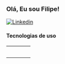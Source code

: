 ### Olá, Eu sou Filipe!

[![Linkedin](https://img.shields.io/badge/LinkedIn-0077B5?style=for-the-badge&logo=linkedin&logoColor=white)](https://www.linkedin.com/in/filipesantanadev/)

<!-- ![Filipe GitHub stats](https://github-readme-stats.vercel.app/api?username=FilipeSkmc&hide=contribs,prs) -->

#### Tecnologias de uso

<table>
  <tbody>
    <tr>
      <td align="center">
        <img alt="" src="https://img.shields.io/badge/HTML5-E34F26?style=for-the-badge&logo=html5&logoColor=white">
      </td>
      <td align="center">
        <img alt="" src="https://img.shields.io/badge/CSS3-1572B6?style=for-the-badge&logo=css3&logoColor=white">
      </td>
      <td align="center">
        <img alt="" src="https://img.shields.io/badge/JavaScript-F7DF1E?style=for-the-badge&logo=javascript&logoColor=black">
      </td>
      <td align="center">
        <img alt="" src="https://img.shields.io/badge/TypeScript-007ACC?style=for-the-badge&logo=typescript&logoColor=white">
      </td align="center">
    </tr>
    <tr>
      <td align="center">
        <img alt="" src="https://img.shields.io/badge/React-20232A?style=for-the-badge&logo=react&logoColor=61DAFB">
      </td>
      <td align="center">
        <img alt="" src="https://img.shields.io/badge/Redux-593D88?style=for-the-badge&logo=redux&logoColor=white">
      </td>
      <td align="center">
        <img alt="" src="https://img.shields.io/badge/React_Router-CA4245?style=for-the-badge&logo=react-router&logoColor=white">
      </td>
      <td align="center">
        <img alt="" src="https://img.shields.io/badge/Node.js-43853D?style=for-the-badge&logo=node.js&logoColor=white">
      </td>
    </tr>
    <tr>
      <td align="center">
        <img alt="" src="https://img.shields.io/badge/Express.js-404D59?style=for-the-badge">
      </td>
      <td align="center">
        <img alt="" src="https://img.shields.io/badge/Bootstrap-563D7C?style=for-the-badge&logo=bootstrap&logoColor=white">
      </td>
      <td align="center">
        <img alt="" src="https://img.shields.io/badge/styled--components-DB7093?style=for-the-badge&logo=styled-components&logoColor=white">
      </td>
      <td align="center">
        <img alt="" src="https://img.shields.io/badge/PHP-777BB4?style=for-the-badge&logo=php&logoColor=white">
      </td>
    </tr>
    <tr>
      <td align="center">
        <img alt="" src="https://img.shields.io/badge/Laravel-FF2D20?style=for-the-badge&logo=laravel&logoColor=white">
      </td>
      <td align="center">
        <img alt="" src="https://img.shields.io/badge/MySQL-00000F?style=for-the-badge&logo=mysql&logoColor=white">
      </td>
      <td align="center">
        <img alt="" src="https://img.shields.io/badge/MongoDB-4EA94B?style=for-the-badge&logo=mongodb&logoColor=white">
      </td>
      <td align="center">
        <img alt="" src="https://img.shields.io/badge/SQLite-07405E?style=for-the-badge&logo=sqlite&logoColor=white">
      </td>
    </tr>
    <tr>
      <td align="center">
        <img alt="" src="https://img.shields.io/badge/Jest-323330?style=for-the-badge&logo=Jest&logoColor=white">
      </td>
      <td align="center">
        <img alt="" src="https://img.shields.io/badge/testing%20library-323330?style=for-the-badge&logo=testing-library&logoColor=red">
      </td>
      <td align="center">
        <img alt="" src="https://img.shields.io/badge/Salesforce-00A1E0?style=for-the-badge&logo=Salesforce&logoColor=white">
      </td>
      <td align="center">
        <img alt="" src="https://img.shields.io/badge/GitHub-100000?style=for-the-badge&logo=github&logoColor=white">
      </td>
    </tr>
  <tbody>
</table>
